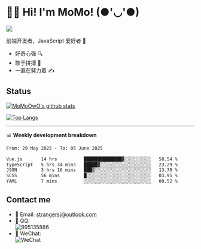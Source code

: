 # 👨‍🎓 Hi! I'm MoMo! (●'◡'●)

[![](https://img.shields.io/badge/-@MoMoOwO-%23181717?style=flat-square&logo=github)](https://github.com/MoMoOwO)

前端开发者，JavaScript 爱好者 💖
- 好奇心强 🔍
- 敢于拼搏 💪
- 一直在努力着 ✍

## Status

[![MoMoOwO's github stats](https://github-readme-stats.vercel.app/api?username=MoMoOwO&show_icons=true&theme=tokyonight)](https://github.com/MoMoOwO)

[![Top Langs](https://github-readme-stats.vercel.app/api/top-langs/?username=MoMoOwO&layout=compact&theme=tokyonight)](https://github.com/MoMoOwO)

---

📊 **Weekly development breakdown**

<!--START_SECTION:waka-->

```txt
From: 29 May 2025 - To: 05 June 2025

Vue.js       14 hrs          ██████████████▓░░░░░░░░░░   58.54 %
TypeScript   5 hrs 34 mins   █████▓░░░░░░░░░░░░░░░░░░░   23.29 %
JSON         3 hrs 16 mins   ███▒░░░░░░░░░░░░░░░░░░░░░   13.70 %
SCSS         56 mins         █░░░░░░░░░░░░░░░░░░░░░░░░   03.95 %
YAML         7 mins          ░░░░░░░░░░░░░░░░░░░░░░░░░   00.52 %
```

<!--END_SECTION:waka-->

## Contact me

- 📧 Email: strangersj@outlook.com
- 🐧 QQ:  
  ![995135886](https://i.loli.net/2020/11/27/Yx6eDSQi34Va5IA.jpg)
- 💭 WeChat:  
  ![WeChat](https://i.loli.net/2020/11/27/wWX6uVoIQqig5KP.jpg)
  
